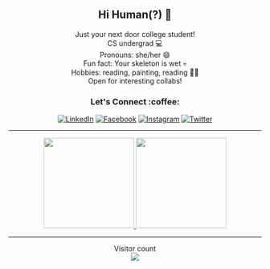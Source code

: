 <!--
**MallikaPrabhakar/MallikaPrabhakar** is a ✨ _special_ ✨ repository because its `README.md` (this file) appears on your GitHub profile.
Here are some ideas to get you started:
- 🔭 I’m currently working on ...
- 🌱 I’m currently learning ...
- 👯 I’m looking to collaborate on ...
- 🤔 I’m looking for help with ...
- 💬 Ask me about ...
- 📫 How to reach me: ...
- 😄 Pronouns: ...
- ⚡ Fun fact: ...
-->
<!-- NOT Github template ahead -->
<div align="center">
<H2>Hi Human(?) 👋 </H2>
Just your next door college student! <br>
CS undergrad 💻 <br>
Pronouns: she/her 😄<br>
Fun fact: Your skeleton is wet 💀<br>
Hobbies: reading, painting, reading 🧑‍🎨<br>
Open for interesting collabs!

<H3>Let's Connect :coffee: </H3>
<p align="center">
	<a href="https://www.linkedin.com/in/mallika-prabhakar-4b7b561b6"><img src="https://img.icons8.com/bubbles/50/000000/linkedin.png" alt="LinkedIn"/></a>
	<a href="https://www.facebook.com/mallika.prabhakar.395"><img src="https://img.icons8.com/bubbles/50/000000/facebook-new.png" alt="Facebook"/></a>
	<a href="https://www.instagram.com/silver__dragon/"><img src="https://img.icons8.com/bubbles/50/000000/instagram.png" alt="Instagram"/></a>
	<a href="https://twitter.com/ChaoticElectron"><img src="https://img.icons8.com/bubbles/50/000000/twitter.png" alt="Twitter"/></a>
</p>
	<hr>
<p align="center">
  <a href="https://github.com/MallikaPrabhakar">
    <img height="180em" src="https://github-readme-stats.vercel.app/api?username=MallikaPrabhakar&count_private=true&show_icons=true&theme=tokyonight&&include_all_commits=true"/>
    <img height="180em" src="https://github-readme-stats-eight-theta.vercel.app/api/top-langs/?username=MallikaPrabhakar&count_private=true&hide=html,css,Makefile&layout=compact&langs_count=10&theme=tokyonight"/>
  </a>
</p>
  <hr>
<p align="center"> 
  Visitor count<br>
  <img src="https://profile-counter.glitch.me/MallikaPrabhakar/count.svg" />
</p>
</div>



